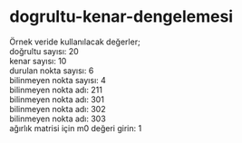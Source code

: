 # dogrultu-kenar-dengelemesi
Örnek veride kullanılacak değerler;<br>
doğrultu sayısı: 20<br>
kenar sayısı: 10<br>
durulan nokta sayısı: 6<br>
bilinmeyen nokta sayısı: 4<br>
bilinmeyen nokta adı: 211<br>
bilinmeyen nokta adı: 301<br>
bilinmeyen nokta adı: 302<br>
bilinmeyen nokta adı: 303<br>
ağırlık matrisi için m0 değeri girin: 1<br>
